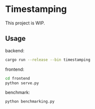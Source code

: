 # Timestamping

This project is WIP.


## Usage

backend:
```bash
cargo run --release --bin timestamping
```

frontend:
```bash
cd frontend
python serve.py
```

benchmark:
```bash
python benchmarking.py
```
